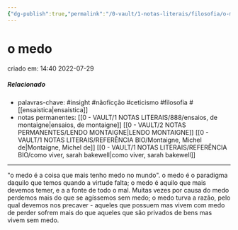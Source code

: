 ```yaml
---
{"dg-publish":true,"permalink":"/0-vault/1-notas-literais/filosofia/o-medo/","tags":["insight","nãoficção","ceticismo","filosofia"],"dgHomeLink":true,"dgShowLocalGraph":true,"dgShowFileTree":true,"dgEnableSearch":true,"noteIcon":""}
---
```


# o medo
criado em: 14:40 2022-07-29

##### Relacionado
- palavras-chave: #insight #nãoficção #ceticismo #filosofia #[[ensaistica\|ensaistica]]
- notas permanentes: [[0 - VAULT/1 NOTAS LITERAIS/888/ensaios, de montaigne\|ensaios, de montaigne]] [[0 - VAULT/2 NOTAS PERMANENTES/LENDO MONTAIGNE\|LENDO MONTAIGNE]]
[[0 - VAULT/1 NOTAS LITERAIS/REFERÊNCIA BIO/Montaigne, Michel de\|Montaigne, Michel de]] [[0 - VAULT/1 NOTAS LITERAIS/REFERÊNCIA BIO/como viver, sarah bakewell\|como viver, sarah bakewell]]

---
"o medo é a coisa que mais tenho medo no mundo".
o medo é o paradigma daquilo que temos quando a virtude falta; o medo é aquilo que mais devemos temer, e a a fonte de todo o mal.  Muitas vezes por causa do medo perdemos mais do que se agíssemos sem medo; o medo turva a razão, pelo qual devemos nos precaver - aqueles que possuem mas vivem com medo de perder sofrem mais do que aqueles que são privados de bens mas vivem sem medo.